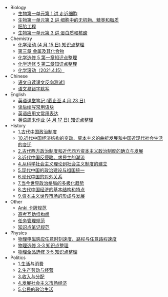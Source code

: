   - Biology
    - [生物第一单元第 1 讲 走近细胞](/Biology/bu-bu-gao-1.md)
    - [生物第一单元第 2 讲 细胞中的无机物、糖类和脂质](/Biology/bu-bu-gao-2.md)
    - [胚胎工程](/Biology/pei-tai-gong-cheng.md)
    - [生物第一单元第 3 讲 蛋白质和核酸](/Biology/unit-1-lesson-3.md)
  - Chemistry
    - [化学滚动 (4 月 15 日) 知识点整理](/Chemistry/gun-dong-4-15.md)
    - [第三章 金属及其化合物](/Chemistry/jin-shu-ji-qi-hua-he-wu.md)
    - [化学选修 5 第一章知识点整理](/Chemistry/selectable-5-chap-1.md)
    - [化学选修 5 第二章知识点整理](/Chemistry/selectable-5-chap-2.md)
    - [化学滚动（2021.4.15）](/Chemistry/化学滚动（2021.4.15）.md)
  - Chinese
    - [语文自读课文反向测试1](/Chinese/wen-yan-wen-test-4-26.md)
    - [语文易错字默写](/Chinese/yi-cuo-zi-mo-xie.md)
  - English
    - [英语课堂笔记 (截止至 4 月 23 日)](/English/class-note-4-23-2021.md)
    - [读后续写常用语块](/English/frequently-used-expressions.md)
    - [英语应用文常用表达](/English/frequently-used-expressions2.md)
    - [英语周末作业 (4 月 17 日) 知识点整理](/English/weekend-vocabulary-4-17.md)
  - History
    - [1.古代中国政治制度](/History/1.md)
    - [10.近代中国经济结构的变动、资本主义的曲折发展和中国近现代社会生活的变迁](/History/10.md)
    - [2.古代西方政治制度和近代西方资本主义政治制度的确立与发展](/History/2.md)
    - [3.近代中国反侵略、求民主的潮流](/History/3.md)
    - [4.从科学社会主义理论到社会主义制度的建立](/History/4.md)
    - [5.现代中国的政治建设与祖国统一](/History/5.md)
    - [6.现代中国的对外关系](/History/6.md)
    - [7.当今世界政治格局的多极化趋势](/History/7.md)
    - [8.古代中国经济的基本结构和特点](/History/8.md)
    - [9.资本主义世界市场的形成与发展](/History/9.md)
  - Other
    - [Anki 卡牌规范](/Other/anki-card-rules.md)
    - [高考互助组构想](/Other/gaokao-hu-zhu.md)
    - [任务管理规范](/Other/task-rules.md)
    - [知识点笔记规范](/Other/writing-rules.md)
  - Physics
    - [物理电磁感应任意时刻速度、路程与任意路程速度](/Physics/dian-ci-gan-ying-calc.md)
    - [物理选修 3-3 知识点整理](/Physics/selectable-3-3.md)
    - [物理全品选修 3-5 知识点整理](/Physics/wu-li-quan-pin-3-5.md)
  - Politics
    - [1.生活与消费](/Politics/1.md)
    - [2.生产劳动与经营](/Politics/2.md)
    - [3.收入与分配](/Politics/3.md)
    - [4.发展社会主义市场经济](/Politics/4.md)
    - [5.公民的政治生活](/Politics/5.md)
